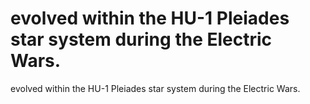 # evolved within the HU-1 Pleiades star system during the Electric Wars.

evolved within the HU-1 Pleiades star system during the Electric Wars.